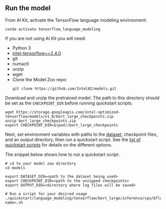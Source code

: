 <!--- 50. AI Kit -->
## Run the model

From AI Kit, activate the TensorFlow language modeling environment:
```
conda activate tensorflow_language_modeling
```

If you are not using AI Kit you will need:
* Python 3
* [intel-tensorflow==2.4.0](https://pypi.org/project/intel-tensorflow/)
* git
* numactl
* unzip
* wget
* Clone the Model Zoo repo:
  ```
  git clone https://github.com/IntelAI/models.git
  ```

Download and unzip the pretrained model. The path to this directory should
be set as the `CHECKPOINT_DIR` before running quickstart scripts.
```
wget https://storage.googleapis.com/intel-optimized-tensorflow/models/v1_8/bert_large_checkpoints.zip
unzip bert_large_checkpoints.zip
export CHECKPOINT_DIR=$(pwd)/bert_large_checkpoints
```

Next, set environment variables with paths to the [dataset](#datasets),
checkpoint files, and an output directory, then run a quickstart script.
See the [list of quickstart scripts](#quick-start-scripts) for details
on the different options.

The snippet below shows how to run a quickstart script:
```
# cd to your model zoo directory
cd models

export DATASET_DIR=<path to the dataset being used>
export CHECKPOINT_DIR=<path to the unzipped checkpoints>
export OUTPUT_DIR=<directory where log files will be saved>

# Run a script for your desired usage
./quickstart/language_modeling/tensorflow/bert_large/inference/cpu/bfloat16/<script name>.sh
```
